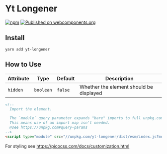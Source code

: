 # Yt Longener

>

[![npm](https://img.shields.io/npm/v/yt-longener.svg)](https://www.npmjs.com/package/yt-longener)
[![Published on webcomponents.org](https://img.shields.io/badge/webcomponents.org-published-blue.svg)](https://www.webcomponents.org/element/yt-longener)

## Install

`yarn add yt-longener`

## How to Use

| Attribute | Type | Default | Description |
| --------- | ---- | ------- | ----------- |
| `hidden` | `boolean` | `false` | Whether the element should be displayed |

<!--
Inline demo for webcomponents.org
```
<custom-element-demo>
  <template>
    <next-code-block></next-code-block>
  </template>
</custom-element-demo>
```
-->
```html
<!--
  Import the element.

  The `module` query parameter expands "bare" imports to full unpkg.com urls.
  This means use of an import map isn't needed.
  @see https://unpkg.com#query-params
-->
<script type="module" src="//unpkg.com/yt-longener/dist/esm/index.js?module"></script>


```


For styling see <https://picocss.com/docs/customization.html>

